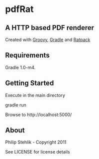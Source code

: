 pdfRat
=======

A HTTP based PDF renderer
--------------------------------

Created with [Groovy][], [Gradle][] and [Ratpack][]

  [Ratpack]: https://raw.github.com/bleedingwolf/Ratpack
  [Gradle]: http://gradle.org
  [Groovy]: http://groovy.codehaus.org


Requirements
------------

Gradle 1.0-m4.


Getting Started
---------------

Execute in the main directory

  gradle run

Browse to http://localhost:5000/

About
------------

Philip Stehlik - Copyright 2011

See LICENSE for license details